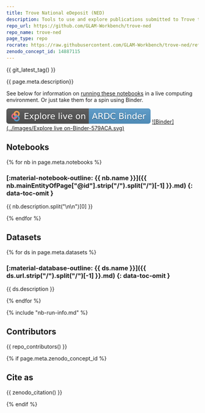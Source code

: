 ```yaml
---
title: Trove National eDeposit (NED)
description: Tools to use and explore publications submitted to Trove through the National eDeposit service.
repo_url: https://github.com/GLAM-Workbench/trove-ned
repo_name: trove-ned
page_type: repo
rocrate: https://raw.githubusercontent.com/GLAM-Workbench/trove-ned/refs/heads/master/ro-crate-metadata.json
zenodo_concept_id: 14887115
---
```



{{ git_latest_tag() }}

{{ page.meta.description}}

See below for information on [running these notebooks](#run-these-notebooks) in a live computing environment. Or just take them for a spin using Binder.

[![ARDC Binder](../images/explore-live-on-ardc-binder.svg)](https://binderhub.rc.nectar.org.au/v2/gh/GLAM-Workbench/{{repo_name}}/HEAD?urlpath=lab/tree/index.ipynb)
[![Binder](../images/Explore live on-Binder-579ACA.svg)](https://mybinder.org/v2/gh/GLAM-Workbench/{{repo_name}}/HEAD?urlpath=lab/tree/index.ipynb)


## Notebooks
{% for nb in page.meta.notebooks %}

### [:material-notebook-outline: {{ nb.name }}]({{ nb.mainEntityOfPage["@id"].strip("/").split("/")[-1] }}.md) {: data-toc-omit }

{{ nb.description.split("\n\n")[0] }}

{% endfor %}

## Datasets

{% for ds in page.meta.datasets %}

### [:material-database-outline: {{ ds.name }}]({{ ds.url.strip("/").split("/")[-1] }}.md) {: data-toc-omit }

{{ ds.description }}

{% endfor %}

{% include "nb-run-info.md" %}


## Contributors

{{ repo_contributors() }}

{% if page.meta.zenodo_concept_id %}

## Cite as

{{ zenodo_citation() }}


{% endif %}

